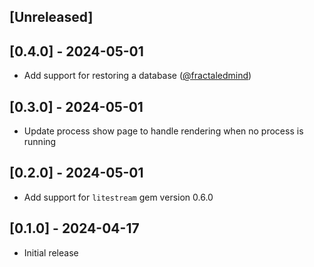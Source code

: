 ## [Unreleased]

## [0.4.0] - 2024-05-01

- Add support for restoring a database ([@fractaledmind](https://github.com/fractaledmind/litestream_rails/pull/1))

## [0.3.0] - 2024-05-01

- Update process show page to handle rendering when no process is running

## [0.2.0] - 2024-05-01

- Add support for `litestream` gem version 0.6.0

## [0.1.0] - 2024-04-17

- Initial release
